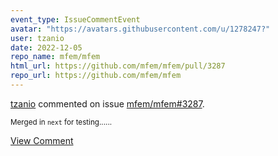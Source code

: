 ```yaml
---
event_type: IssueCommentEvent
avatar: "https://avatars.githubusercontent.com/u/1278247?"
user: tzanio
date: 2022-12-05
repo_name: mfem/mfem
html_url: https://github.com/mfem/mfem/pull/3287
repo_url: https://github.com/mfem/mfem
---
```


<a href='https://github.com/tzanio' target='_blank'>tzanio</a> commented on issue <a href='https://github.com/mfem/mfem/pull/3287' target='_blank'>mfem/mfem#3287</a>.

<small>Merged in `next` for testing......</small>

<a href='https://github.com/mfem/mfem/pull/3287' target='_blank'>View Comment</a>